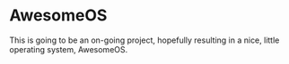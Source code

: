 # AwesomeOS
This is going to be an on-going project, hopefully resulting in a nice, little operating system, AwesomeOS.
